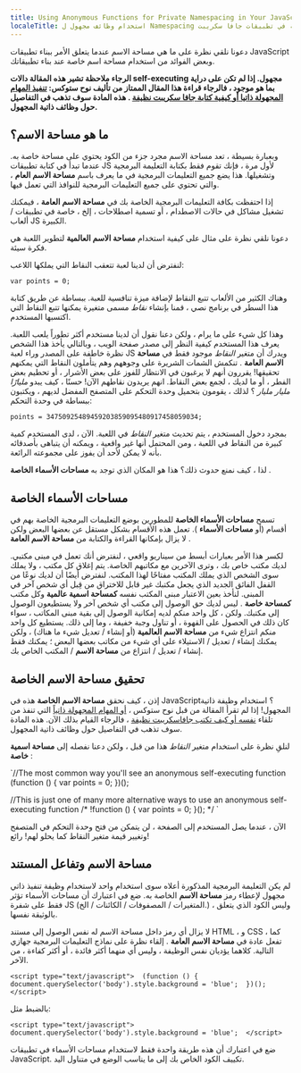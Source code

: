 ```yaml
---
title: Using Anonymous Functions for Private Namespacing in Your JavaScript Apps
localeTitle: استخدام وظائف مجهول ل Namespacing الخاصة في تطبيقات جافا سكريبت
---
```

دعونا نلقي نظرة على ما هي مساحة الاسم عندما يتعلق الأمر ببناء تطبيقات JavaScript وبعض الفوائد من استخدام مساحة اسم خاصة عند بناء تطبيقاتك.

**الرجاء ملاحظة تشير هذه المقالة دالات self-executing مجهول. إذا لم تكن على دراية بما هو موجود ، فالرجاء قراءة هذا المقال الممتاز من تأليف نوح ستوكس: [تنفيذ المهام المجهولة ذاتيا أو كيفية كتابة جافا سكريبت نظيفة](http://esbueno.noahstokes.com/post/77292606977/self-executing-anonymous-functions-or-how-to-write) . هذه المادة سوف تذهب في التفاصيل حول وظائف ذاتية المجهول.**

## ما هو مساحة الاسم؟

وبعبارة بسيطة ، تعد مساحة الاسم مجرد جزء من الكود يحتوي على مساحة خاصة به. عندما تبدأ في كتابة تطبيقات JS لأول مرة ، فإنك تقوم فقط بكتابة التعليمة البرمجية وتشغيلها. هذا يضع جميع التعليمات البرمجية في ما يعرف باسم **مساحة الاسم العام** ، والتي تحتوي على جميع التعليمات البرمجية للنوافذ التي تعمل فيها.

إذا احتفظت بكافة التعليمات البرمجية الخاصة بك في **مساحة الاسم العامة** ، فيمكنك تشغيل مشاكل في حالات الاصطدام ، أو تسمية اصطلاحات ، إلخ ، خاصة في تطبيقات / ألعاب JS الكبيرة.

دعونا نلقي نظرة على مثال على كيفية استخدام **مساحة الاسم العالمية** لتطوير اللعبة هي فكرة سيئة.

لنفترض أن لدينا لعبة تتعقب النقاط التي يملكها اللاعب:

 `var points = 0; 
` 

وهناك الكثير من الألعاب تتبع النقاط لإضافة ميزة تنافسية للعبة. ببساطة عن طريق كتابة هذا السطر في برنامج نصي ، قمنا بإنشاء _نقاط_ مسمى متغيرة يمكنها تتبع النقاط التي اكتسبها المستخدم.

وهذا كل شيء على ما يرام ، ولكن دعنا نقول أن لدينا مستخدم أكثر تطوراً يلعب اللعبة. يعرف هذا المستخدم كيفية النظر إلى مصدر صفحة الويب ، وبالتالي يأخذ هذا الشخص نظرة خاطفة على المصدر وراء لعبة JS ويدرك أن متغير _النقاط_ موجود فقط في **مساحة الاسم العامة** . تنكمش الشمات الشريرة على وجوههم وهم يتأملون النقاط التي يمكنهم تحقيقها! يقررون أنهم لا يرغبون في الانتظار للفوز على بعض الأشرار ، أو تحطيم بعض الفطر ، أو ما لديك ، لجمع بعض النقاط. انهم يريدون نقاطهم الآن! حسنًا ، كيف يبدو _مليارًا مليار مليار_ ؟ لذلك ، يقومون بتحميل وحدة التحكم على المتصفح المفضل لديهم ، ويكتبون ببساطة في وحدة التحكم:

 `points = 34750925489459203859095480917458059034; 
` 

بمجرد دخول المستخدم ، يتم تحديث متغير _النقاط_ في اللعبة. الآن ، لدى المستخدم كمية كبيرة من النقاط في اللعبة ، ومن المحتمل أنها غير واقعية ، ويمكنه أن يتباهى بأصدقائه بأنه لا يمكن لأحد أن يفوز على مجموعته الرائعة.

لذا ، كيف نمنع حدوث ذلك؟ هذا هو المكان الذي توجد به **مساحات الأسماء الخاصة** .

## مساحات الأسماء الخاصة

تسمح **مساحات الأسماء الخاصة** للمطورين بوضع التعليمات البرمجية الخاصة بهم في أقسام (أو **مساحات الأسماء** ). تعمل هذه الأقسام بشكل مستقل عن بعضها البعض ولكن لا يزال بإمكانها القراءة والكتابة من **مساحة الاسم العامة** .

لكسر هذا الأمر بعبارات أبسط من سيناريو واقعي ، لنفترض أنك تعمل في مبنى مكتبي. لديك مكتب خاص بك ، وترى الآخرين مع مكاتبهم الخاصة. يتم إغلاق كل مكتب ، ولا يملك سوى الشخص الذي يملك المكتب مفتاحًا لهذا المكتب. لنفترض أيضًا أن لديك نوعًا من القفل الفائق الجديد الذي يجعل مكتبك غير قابل للاختراق من قِبل أي شخص آخر في المبنى. لنأخذ بعين الاعتبار مبنى المكتب نفسه **كمساحة اسمية عالمية** وكل مكتب **كمساحة خاصة** . ليس لديك حق الوصول إلى مكتب أي شخص آخر ولا يستطيعون الوصول إلى مكتبك. ولكن ، كل واحد منكم لديه إمكانية الوصول إلى بقية مبنى المكاتب ، سواء كان ذلك في الحصول على القهوة ، أو تناول وجبة خفيفة ، وما إلى ذلك. يستطيع كل واحد منكم انتزاع شيء من **مساحة الاسم العالمية** (أو إنشاء / تعديل شيء ما هناك) ، ولكن يمكنك إنشاء / تعديل / الاستيلاء على أي شيء من مكاتب بعضها البعض ؛ يمكنك فقط إنشاء / تعديل / انتزاع من **مساحة الاسم** / المكتب الخاص بك.

## تحقيق مساحة الاسم الخاصة

إذن ، كيف نحقق **مساحة الاسم الخاصة** هذه في JavaScript؟ استخدام وظيفة ذاتية المجهول! إذا لم تقرأ المقالة من قبل نوح ستوكس ، [أو المهام المجهولة ذاتياً](http://esbueno.noahstokes.com/post/77292606977/self-executing-anonymous-functions-or-how-to-write) التي تنفذ من تلقاء [نفسه أو كيف تكتب جافاسكريبت نظيفة](http://esbueno.noahstokes.com/post/77292606977/self-executing-anonymous-functions-or-how-to-write) ، فالرجاء القيام بذلك الآن. هذه المادة سوف تذهب في التفاصيل حول وظائف ذاتية المجهول.

لنلقِ نظرة على استخدام متغير _النقاط_ هذا من قبل ، ولكن دعنا نفصله إلى **مساحة اسمية خاصة** :

 `//The most common way you'll see an anonymous self-executing function 
 (function () { 
    var points = 0; 
 })(); 
 
 //This is just one of many more alternative ways to use an anonymous self-executing function 
 /* 
 !function () { 
    var points = 0; 
 }(); 
 */ 
` 

الآن ، عندما يصل المستخدم إلى الصفحة ، لن يتمكن من فتح وحدة التحكم في المتصفح وتغيير قيمة متغير النقاط كما يحلو لهم! رائع!

## مساحة الاسم وتفاعل المستند

لم يكن التعليمة البرمجية المذكورة أعلاه سوى استخدام واحد لاستخدام وظيفة تنفيذ ذاتي مجهول لإعطاء رمز **مساحة الاسم** الخاصة به. ضع في اعتبارك أن مساحات الأسماء تؤثر فقط على شفرة JS (المتغيرات / المصفوفات / الكائنات / الخ.) ، وليس الكود الذي يتعلق بالوثيقة نفسها.

لا يزال أي رمز داخل مساحة الاسم له نفس الوصول إلى مستند HTML ، و CSS ، كما تفعل عادة في **مساحة الاسم العامة** . إلقاء نظرة على نماذج التعليمات البرمجية جهازي التالية. كلاهما يؤديان نفس الوظيفة ، وليس أي منهما أكثر فائدة ، أو أكثر كفاءة ، من الآخر.

 `<script type="text/javascript"> 
    (function () { 
        document.querySelector('body').style.background = 'blue'; 
    })(); 
 </script> 
` 

بالضبط مثل:

 `<script type="text/javascript"> 
    document.querySelector('body').style.background = 'blue'; 
 </script> 
` 

ضع في اعتبارك أن هذه طريقة واحدة فقط لاستخدام مساحات الأسماء في تطبيقات JavaScript. تكييف الكود الخاص بك إلى ما يناسب الوضع في متناول اليد.